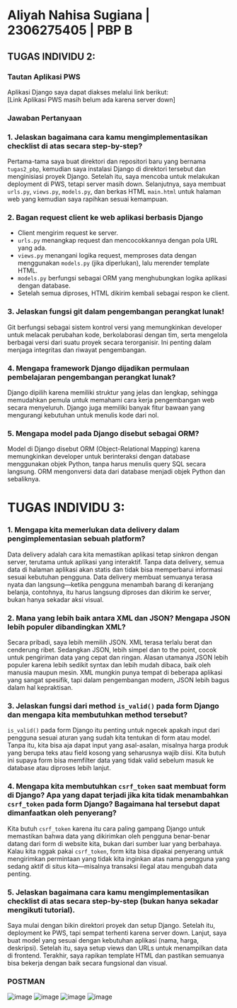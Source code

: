 # Aliyah Nahisa Sugiana | 2306275405 | PBP B

## TUGAS INDIVIDU 2:

### Tautan Aplikasi PWS
Aplikasi Django saya dapat diakses melalui link berikut:  
[Link Aplikasi PWS masih belum ada karena server down]

### Jawaban Pertanyaan

### 1. Jelaskan bagaimana cara kamu mengimplementasikan checklist di atas secara step-by-step?

Pertama-tama saya buat direktori dan repositori baru yang bernama `tugas2_pbp`, kemudian saya instalasi Django di direktori tersebut dan menginisiasi proyek Django. Setelah itu, saya mencoba untuk melakukan deployment di PWS, tetapi server masih down. Selanjutnya, saya membuat `urls.py`, `views.py`, `models.py`, dan berkas HTML `main.html` untuk halaman web yang kemudian saya rapihkan sesuai kemampuan.

### 2. Bagan request client ke web aplikasi berbasis Django

- Client mengirim request ke server.
- `urls.py` menangkap request dan mencocokkannya dengan pola URL yang ada.
- `views.py` menangani logika request, memproses data dengan menggunakan `models.py` (jika diperlukan), lalu merender template HTML.
- `models.py` berfungsi sebagai ORM yang menghubungkan logika aplikasi dengan database.
- Setelah semua diproses, HTML dikirim kembali sebagai respon ke client.

### 3. Jelaskan fungsi git dalam pengembangan perangkat lunak!

Git berfungsi sebagai sistem kontrol versi yang memungkinkan developer untuk melacak perubahan kode, berkolaborasi dengan tim, serta mengelola berbagai versi dari suatu proyek secara terorganisir. Ini penting dalam menjaga integritas dan riwayat pengembangan.

### 4. Mengapa framework Django dijadikan permulaan pembelajaran pengembangan perangkat lunak?

Django dipilih karena memiliki struktur yang jelas dan lengkap, sehingga memudahkan pemula untuk memahami cara kerja pengembangan web secara menyeluruh. Django juga memiliki banyak fitur bawaan yang mengurangi kebutuhan untuk menulis kode dari nol.

### 5. Mengapa model pada Django disebut sebagai ORM?

Model di Django disebut ORM (Object-Relational Mapping) karena memungkinkan developer untuk berinteraksi dengan database menggunakan objek Python, tanpa harus menulis query SQL secara langsung. ORM mengonversi data dari database menjadi objek Python dan sebaliknya.



# TUGAS INDIVIDU 3:

### 1. Mengapa kita memerlukan data delivery dalam pengimplementasian sebuah platform?

Data delivery adalah cara kita memastikan aplikasi tetap sinkron dengan server, terutama untuk aplikasi yang interaktif. Tanpa data delivery, semua data di halaman aplikasi akan statis dan tidak bisa memperbarui informasi sesuai kebutuhan pengguna. Data delivery membuat semuanya terasa nyata dan langsung—ketika pengguna menambah barang di keranjang belanja, contohnya, itu harus langsung diproses dan dikirim ke server, bukan hanya sekadar aksi visual.

### 2. Mana yang lebih baik antara XML dan JSON? Mengapa JSON lebih populer dibandingkan XML?

Secara pribadi, saya lebih memilih JSON. XML terasa terlalu berat dan cenderung ribet. Sedangkan JSON, lebih simpel dan to the point, cocok untuk pengiriman data yang cepat dan ringan. Alasan utamanya JSON lebih populer karena lebih sedikit syntax dan lebih mudah dibaca, baik oleh manusia maupun mesin. XML mungkin punya tempat di beberapa aplikasi yang sangat spesifik, tapi dalam pengembangan modern, JSON lebih bagus dalam hal kepraktisan.

### 3. Jelaskan fungsi dari method `is_valid()` pada form Django dan mengapa kita membutuhkan method tersebut?

`is_valid()` pada form Django itu penting untuk ngecek apakah input dari pengguna sesuai aturan yang sudah kita tentukan di form atau model. Tanpa itu, kita bisa aja dapat input yang asal-asalan, misalnya harga produk yang berupa teks atau field kosong yang seharusnya wajib diisi. Kita butuh ini supaya form bisa memfilter data yang tidak valid sebelum masuk ke database atau diproses lebih lanjut.

### 4. Mengapa kita membutuhkan `csrf_token` saat membuat form di Django? Apa yang dapat terjadi jika kita tidak menambahkan `csrf_token` pada form Django? Bagaimana hal tersebut dapat dimanfaatkan oleh penyerang?

Kita butuh `csrf_token` karena itu cara paling gampang Django untuk memastikan bahwa data yang dikirimkan oleh pengguna benar-benar datang dari form di website kita, bukan dari sumber luar yang berbahaya. Kalau kita nggak pakai `csrf_token`, form kita bisa dipakai penyerang untuk mengirimkan permintaan yang tidak kita inginkan atas nama pengguna yang sedang aktif di situs kita—misalnya transaksi ilegal atau mengubah data penting.

### 5. Jelaskan bagaimana cara kamu mengimplementasikan checklist di atas secara step-by-step (bukan hanya sekadar mengikuti tutorial).

Saya mulai dengan bikin direktori proyek dan setup Django. Setelah itu, deployment ke PWS, tapi sempat terhenti karena server down. Lanjut, saya buat model yang sesuai dengan kebutuhan aplikasi (nama, harga, deskripsi). Setelah itu, saya setup views dan URLs untuk menampilkan data di frontend. Terakhir, saya rapikan template HTML dan pastikan semuanya bisa bekerja dengan baik secara fungsional dan visual.

### POSTMAN
![image](https://github.com/user-attachments/assets/613ae02f-68fe-4cb9-a1a6-8a87ef20f1ab)
![image](https://github.com/user-attachments/assets/4778dfd7-ed97-4e21-bfb6-2ea4ac05ec5d)
![image](https://github.com/user-attachments/assets/9e55582b-fd77-444f-9d4b-821463b01e46)
![image](https://github.com/user-attachments/assets/e8b469de-79a1-458c-8c97-66f0a76a3ae1)
